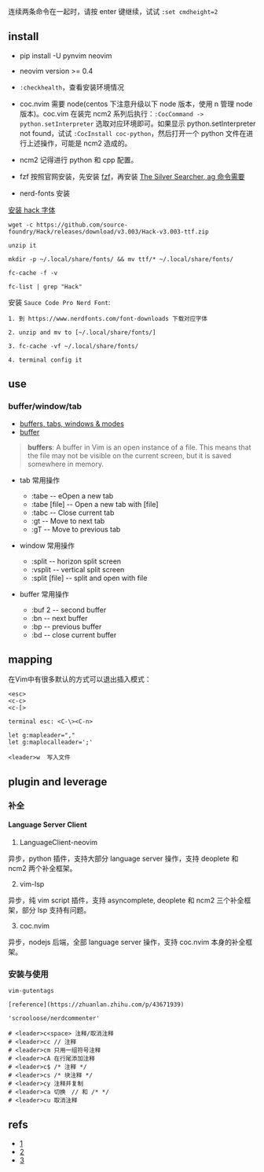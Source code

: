 连续两条命令在一起时，请按 enter 键继续，试试 `:set cmdheight=2`
## install

* pip install -U pynvim neovim

* neovim version >= 0.4

* `:checkhealth`，查看安装环境情况

* coc.nvim 需要 node(centos 下注意升级以下 node 版本，使用 n 管理 node 版本)。coc.vim 在装完 ncm2 系列后执行：`:CocCommand -> python.setInterpreter` 选取对应环境即可。如果显示 python.setInterpreter not found，试试 `:CocInstall coc-python`，然后打开一个 python 文件在进行上述操作，可能是 ncm2 造成的。

* ncm2 记得进行 python 和 cpp 配置。

* fzf 按照官网安装，先安装 [fzf](https://github.com/junegunn/fzf)，再安装 [The Silver Searcher, ag 命令需要](https://github.com/ggreer/the_silver_searcher)

* nerd-fonts 安装

[安装 hack 字体](https://github.com/ryanoasis/nerd-fonts/tree/master/patched-fonts/Hack)
```
wget -c https://github.com/source-foundry/Hack/releases/download/v3.003/Hack-v3.003-ttf.zip

unzip it

mkdir -p ~/.local/share/fonts/ && mv ttf/* ~/.local/share/fonts/

fc-cache -f -v

fc-list | grep "Hack"
```

安装 `Sauce Code Pro Nerd Font`:
```
1. 到 https://www.nerdfonts.com/font-downloads 下载对应字体

2. unzip and mv to [~/.local/share/fonts/]

3. fc-cache -vf ~/.local/share/fonts/

4. terminal config it
```

## use

### buffer/window/tab

* [buffers, tabs, windows & modes](http://springest.io/vim-buffers-tabs-windows-and-modes)
* [buffer](https://harttle.land/2015/11/17/vim-buffer.html)

> **buffers**: A buffer in Vim is an open instance of a file. This means that the file may not be visible on the current screen, but it is saved somewhere in memory.

* tab 常用操作
  * :tabe -- eOpen a new tab
  * :tabe [file] -- Open a new tab with [file]
  * :tabc -- Close current tab
  * :gt -- Move to next tab
  * :gT -- Move to previous tab

* window 常用操作
  * :split -- horizon split screen
  * :vsplit -- vertical split screen
  * :split [file] -- split and open with file

* buffer 常用操作
  * :buf 2 -- second buffer
  * :bn -- next buffer
  * :bp -- previous buffer
  * :bd -- close current buffer

## mapping

在Vim中有很多默认的方式可以退出插入模式：
```
<esc>
<c-c>
<c-[>

terminal esc: <C-\><C-n>
```

```
let g:mapleader=","
let g:maplocalleader=';'

<leader>w  写入文件
```

## plugin and leverage

### 补全

#### Language Server Client

1. LanguageClient-neovim

异步，python 插件，支持大部分 language server 操作，支持 deoplete 和 ncm2 两个补全框架。

2. vim-lsp

异步，纯 vim script 插件，支持 asyncomplete, deoplete 和 ncm2 三个补全框架，部分 lsp 支持有问题。

3. coc.nvim

异步，nodejs 后端，全部 language server 操作，支持 coc.nvim 本身的补全框架。


### 安装与使用

```
vim-gutentags

[reference](https://zhuanlan.zhihu.com/p/43671939)
```

```
'scrooloose/nerdcommenter'

# <leader>c<space> 注释/取消注释
# <leader>cc // 注释
# <leader>cm 只用一组符号注释
# <leader>cA 在行尾添加注释
# <leader>c$ /* 注释 */
# <leader>cs /* 块注释 */
# <leader>cy 注释并复制
# <leader>ca 切换　// 和 /* */
# <leader>cu 取消注释
```

## refs

* [1](https://zhuanlan.zhihu.com/p/29936003)
* [2](https://www.zhihu.com/question/23590572/answer/546352496)
* [3](https://juejin.im/post/5cdc396af265da03576ee968)

